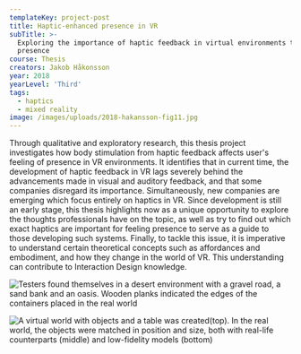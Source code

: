 ```yaml
---
templateKey: project-post
title: Haptic-enhanced presence in VR
subTitle: >-
  Exploring the importance of haptic feedback in virtual environments to achieve
  presence
course: Thesis
creators: Jakob Håkonsson
year: 2018
yearLevel: 'Third'
tags:
  - haptics
  - mixed reality
image: /images/uploads/2018-hakansson-fig11.jpg
---
```


Through qualitative and exploratory research, this thesis project investigates how body stimulation from haptic feedback affects user's feeling of presence in VR environments. It identifies that in current time, the development of haptic feedback in VR lags severely behind the advancements made in visual and auditory feedback, and that some companies disregard its importance. Simultaneously, new companies are emerging which focus entirely on haptics in VR. Since development is still an early stage, this thesis highlights now as a unique opportunity to explore the thoughts professionals have on the topic, as well as try to find out which exact haptics are important for feeling presence to serve as a guide to those developing such systems. Finally, to tackle this issue, it is imperative to understand certain theoretical concepts such as affordances and embodiment, and how they change in the world of VR. This understanding can contribute to Interaction Design knowledge.

![](/images/uploads/2018-hakansson-fig10.jpg 'Testers found themselves in a desert environment with a gravel road, a sand bank and an oasis. Wooden planks indicated the edges of the containers placed in the real world')

![](/images/uploads/2018-hakansson-fig8.jpg 'A virtual world with objects and a table was created(top). In the real world, the objects were matched in position and size, both with real-life counterparts (middle) and low-fidelity models (bottom)')
